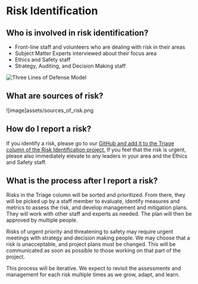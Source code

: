 # Risk Identification

## Who is involved in risk identification?
- Front-line staff and volunteers who are dealing with risk in their areas
- Subject Matter Experts interviewed about their focus area
- Ethics and Safety staff
- Strategy, Auditing, and Decision Making staff 

![Three Lines of Defense Model](https://www.logicmanager.com/wp-content/uploads/2023/10/3lod-infographic.png)

## What are sources of risk?
![image]assets/sources_of_risk.png

## How do I report a risk?
If you identify a risk, please go to our [GitHub and add it to the Triage column of the Risk Identification project.](https://github.com/orgs/PalCollective/projects/4)
If you feel that the risk is urgent, please also immediately elevate to any leaders in your area and the Ethics and Safety staff. 

## What is the process after I report a risk? 
Risks in the Triage column will be sorted and prioritized. From there, they will be picked up by a staff member to evaluate, identify measures and metrics to assess the risk, and develop management and mitigation plans. They will work with other staff and experts as needed. The plan will then be approved by multiple people.  

Risks of urgent priority and threatening to safety may require urgent meetings with strategy and decision making people. We may choose that a risk is unacceptable, and project plans must be changed. This will be communicated as soon as possible to those working on that part of the project.

This process will be iterative. We expect to revisit the assessments and management for each risk multiple times as we grow, adapt, and learn.  




